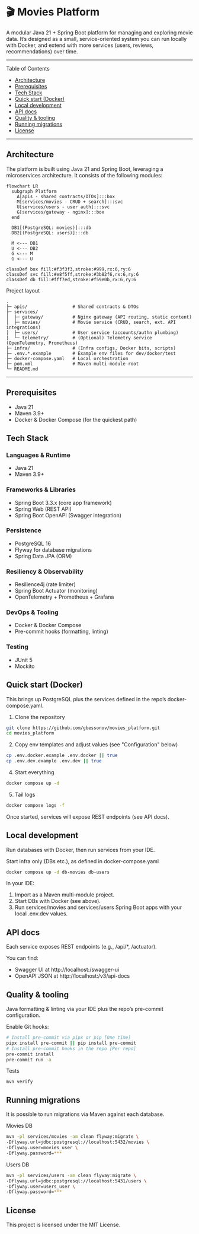 # 🎬 Movies Platform

A modular Java 21 + Spring Boot platform for managing and exploring movie data. It’s designed as a small, service-oriented system you can run locally with Docker, and extend with more services (users, reviews, recommendations) over time.

---
Table of Contents

- [Architecture](#architecture)
- [Prerequisites](#prerequisites)
- [Tech Stack](#tech-stack)
- [Quick start (Docker)](#quick-start-docker)
- [Local development](#local-development)
- [API docs](#api-docs)
- [Quality & tooling](#quality--tooling)
- [Running migrations](#running-migrations)
- [License](#license)
---

## Architecture
The platform is built using Java 21 and Spring Boot, leveraging a microservices architecture. It consists of the following modules:

```mermaid
flowchart LR
  subgraph Platform
    A[apis - shared contracts/DTOs]:::box
    M[services/movies - CRUD + search]:::svc
    U[services/users - user auth]:::svc
    G[services/gateway - nginx]:::box
  end

  DB1[(PostgreSQL: movies)]:::db
  DB2[(PostgreSQL: users)]:::db

  M <--- DB1
  U <--- DB2
  G <--- M
  G <--- U

classDef box fill:#f3f3f3,stroke:#999,rx:6,ry:6
classDef svc fill:#e8f5ff,stroke:#3b82f6,rx:6,ry:6
classDef db fill:#fff7ed,stroke:#f59e0b,rx:6,ry:6
```
Project layout
```
.
├─ apis/                 # Shared contracts & DTOs
├─ services/
│  ├─ gateway/           # Nginx gateway (API routing, static content)
│  ├─ movies/            # Movie service (CRUD, search, ext. API integrations)
│  ├─ users/             # User service (accounts/authn plumbing)
|  └─ telemetry/         # (Optional) Telemetry service (OpenTelemetry, Prometheus)
├─ infra/                # (Infra configs, Docker bits, scripts)
├─ .env.*.example        # Example env files for dev/docker/test
├─ docker-compose.yaml   # Local orchestration
├─ pom.xml               # Maven multi-module root
└─ README.md
```
---

## Prerequisites

* Java 21
* Maven 3.9+
* Docker & Docker Compose (for the quickest path)

## Tech Stack
### Languages & Runtime
- Java 21
- Maven 3.9+

### Frameworks & Libraries
- Spring Boot 3.3.x (core app framework)
- Spring Web (REST API)
- Spring Boot OpenAPI (Swagger integration)

### Persistence
- PostgreSQL 16
- Flyway for database migrations
- Spring Data JPA (ORM)

### Resiliency & Observability
- Resilience4j (rate limiter)
- Spring Boot Actuator (monitoring)
- OpenTelemetry + Prometheus + Grafana

### DevOps & Tooling
- Docker & Docker Compose
- Pre-commit hooks (formatting, linting)

### Testing
- JUnit 5
- Mockito

## Quick start (Docker)

This brings up PostgreSQL plus the services defined in the repo’s docker-compose.yaml.

1) Clone the repository
```bash
git clone https://github.com/gbessonov/movies_platform.git
cd movies_platform
```
2) Copy env templates and adjust values (see "Configuration" below)
```bash
cp .env.docker.example .env.docker || true
cp .env.dev.example .env.dev || true
```
4) Start everything
```bash
docker compose up -d
```
5) Tail logs
```bash
docker compose logs -f
```

Once started, services will expose REST endpoints (see API docs).

## Local development

Run databases with Docker, then run services from your IDE.

Start infra only (DBs etc.), as defined in docker-compose.yaml
```bash
docker compose up -d db-movies db-users
```
In your IDE:
1. Import as a Maven multi-module project.
2. Start DBs with Docker (see above).
3. Run services/movies and services/users Spring Boot apps with your local .env.dev values.

## API docs

Each service exposes REST endpoints (e.g., /api/*, /actuator).

You can find:
* Swagger UI at http://localhost:<port>/swagger-ui
* OpenAPI JSON at http://localhost:<port>/v3/api-docs

## Quality & tooling

Java formatting & linting via your IDE plus the repo’s pre-commit configuration.


Enable Git hooks:
```bash
# Install pre-commit via pipx or pip [One time]
pipx install pre-commit || pip install pre-commit
# Install pre-commit hooks in the repo [Per repo]
pre-commit install
pre-commit run -a
```
Tests

```
mvn verify
```

## Running migrations

It is possible to run migrations via Maven against each database.

Movies DB
```bash
mvn -pl services/movies -am clean flyway:migrate \
-Dflyway.url=jdbc:postgresql://localhost:5432/movies \
-Dflyway.user=movies_user \
-Dflyway.password=***
```

Users DB
```bash
mvn -pl services/users -am clean flyway:migrate \
-Dflyway.url=jdbc:postgresql://localhost:5431/users \
-Dflyway.user=users_user \
-Dflyway.password=***
```

## License

This project is licensed under the MIT License.
